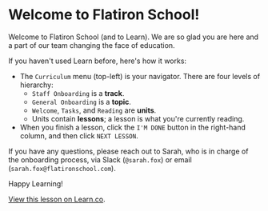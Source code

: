 # Welcome to Flatiron School!

 Welcome to Flatiron School (and to Learn). We are so glad you are here and a part of our team changing the face of education. 
 
 If you haven't used Learn before, here's how it works:
- The `Curriculum` menu (top-left) is your navigator. There are four levels of hierarchy:
  + `Staff Onboarding` is a **track**.
  + `General Onboarding` is a **topic**.
  + `Welcome`, `Tasks`, and `Reading` are **units**.
  + Units contain **lessons**; a lesson is what you're currently reading.
- When you finish a lesson, click the `I'M DONE` button in the right-hand column, and then click `NEXT LESSON`.

If you have any questions, please reach out to Sarah, who is in charge of the onboarding process, via Slack (`@sarah.fox`) or email (`sarah.fox@flatironschool.com`).

Happy Learning!

<a href='https://learn.co/lessons/staff-onboarding-welcome' data-visibility='hidden'>View this lesson on Learn.co</a>.
